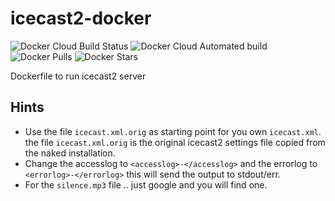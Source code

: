 # icecast2-docker

![Docker Cloud Build Status](https://img.shields.io/docker/cloud/build/m4rc77/icecast2-docker) 
![Docker Cloud Automated build](https://img.shields.io/docker/cloud/automated/m4rc77/icecast2-docker) 
![Docker Pulls](https://img.shields.io/docker/pulls/m4rc77/icecast2-docker)
![Docker Stars](https://img.shields.io/docker/stars/m4rc77/icecast2-docker)

Dockerfile to run icecast2 server

## Hints
 * Use the file `icecast.xml.orig` as starting point for you own `icecast.xml`. 
 the file `icecast.xml.orig` is the original icecast2 settings file copied from
 the naked installation. 
 * Change the accesslog to `<accesslog>-</accesslog>` and the errorlog to 
 `<errorlog>-</errorlog>` this will send the output to stdout/err.
 * For the `silence.mp3` file .. just google and you will find one.

